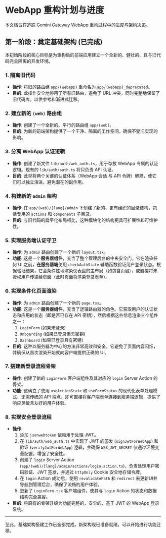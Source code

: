 # WebApp 重构计划与进度

本文档旨在追踪 Gemini Gateway WebApp 重构过程中的进度与架构决策。

## 第一阶段：奠定基础架构 (已完成)

本初始阶段的核心目标是为重构后的前端应用建立一个全新的、健壮的、且与旧代码完全隔离的开发环境。

### 1. 隔离旧代码
- **操作**: 将旧的路由组 `app/(webapp)` 重命名为 `app/(webapp)_deprecated`。
- **目的**: 此操作安全地停用了所有旧路由，避免了 URL 冲突，同时完整地保留了旧代码库，以供参考和渐进式迁移。

### 2. 建立新的 `(web)` 路由组
- **操作**: 创建了一个全新的、平行的路由组 `app/(web)`。
- **目的**: 为新的前端架构提供了一个干净、隔离的工作空间，确保不受旧实现的影响。

### 3. 分离 WebApp 认证逻辑
- **操作**: 创建了新文件 `lib/auth/web_auth.ts`，用于存放 WebApp 专属的认证逻辑。现有的 `lib/auth/auth.ts` 将只负责 API 认证。
- **目的**: 此举将两个关键的认证体系（WebApp 会话 与 API 令牌）解耦，使它们可以独立演进，避免潜在的副作用。

### 4. 构建新的 `admin` 架构
- **操作**: 在 `app/(web)/[lang]/admin` 下创建了新的、更有组织的目录结构，包括专用的 `actions` 和 `components` 子目录。
- **目的**: 与旧代码的扁平化布局相比，这种模块化的结构更具可扩展性和可维护性。

### 5. 实现服务端认证守卫
- **操作**: 为 `admin` 路由创建了一个新的 `layout.tsx`。
- **功能**: 这是一个**服务器组件**，充当了整个管理后台的中央安全门。它在渲染任何 UI 之前，**在服务器端**使用 `checkAuthState` 辅助函数验证用户登录状态。根据验证结果，它会条件性地渲染仪表盘的主布局（如包含页眉），或直接将未授权用户传递给页面（此时页面将渲染登录表单）。

### 6. 实现条件化页面渲染
- **操作**: 为 `admin` 路由创建了一个新的 `page.tsx`。
- **功能**: 这是一个**服务器组件**，充当了逻辑路由器的角色。它获取用户的认证状态和应用的状态（即是否已存在 API 密钥），然后根据这些信息渲染三个组件之一：
  1.  `LoginForm` (如果未登录)
  2.  `Onboarding` (如果已登录但无密钥)
  3.  `Dashboard` (如果已登录且有密钥)
- **目的**: 这种以服务器为中心的方法非常高效和安全，它避免了页面内容闪烁，并确保从首次渲染开始就向客户端提供正确的 UI。

### 7. 搭建新登录流程骨架
- **操作**: 创建了新的 `LoginForm` 客户端组件及其对应的 `login` Server Action 的骨架。
- **功能**: 这确立了使用 `useActionState` 和 `useFormStatus` 的现代化表单处理模式，无需传统的 API 端点，即可直接将客户端表单连接到服务端逻辑，提供了响应灵敏且友好的用户体验。

### 8. 实现安全登录流程
- **操作**:
  1.  添加 `jsonwebtoken` 依赖用于处理 JWT。
  2.  在 `lib/auth/web_auth.ts` 中实现了 JWT 的签发 (`signJwtForWebApp`) 和验证 (`verifyJwtForWebApp`) 逻辑，并确保 `WEB_JWT_SECRET` 仅通过环境变量配置，增强了安全性。
  3.  创建了 `login` Server Action (`app/(web)/[lang]/admin/actions/login.action.ts`)，负责处理用户密码验证、JWT 签发，并通过 `httpOnly` Cookie 安全地存储令牌。
  4.  在 `login` Action 成功后，使用 `revalidatePath` 和 `redirect` 来更新UI并导航到管理后台，确保了流畅的用户体验。
  5.  更新了 `LoginForm.tsx` 客户端组件，使其与 `login` Action 的状态和数据结构完全兼容。
- **目的**: 将原有的骨架升级为功能完整的、安全的、基于 JWT 的 WebApp 登录系统。

---

至此，基础架构搭建工作已全部完成。新架构现已准备就绪，可以开始进行功能迁移。
